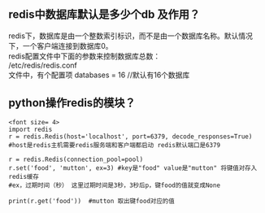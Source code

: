 ## redis中数据库默认是多少个db 及作用？  
redis下，数据库是由一个整数索引标识，而不是由一个数据库名称。默认情况下，一个客户端连接到数据库0。  
redis配置文件中下面的参数来控制数据库总数：  
/etc/redis/redis.conf  
文件中，有个配置项 databases = 16 //默认有16个数据库

## python操作redis的模块？
```
<font size= 4>
import redis
r = redis.Redis(host='localhost', port=6379, decode_responses=True)
#host是redis主机需要redis服务端和客户端都启动 redis默认端口是6379

r = redis.Redis(connection_pool=pool)
r.set('food', 'mutton', ex=3) #key是"food" value是"mutton" 将键值对存入redis缓存
#ex，过期时间（秒） 这里过期时间是3秒，3秒后p，键food的值就变成None

print(r.get('food'))  #mutton 取出键food对应的值
```
